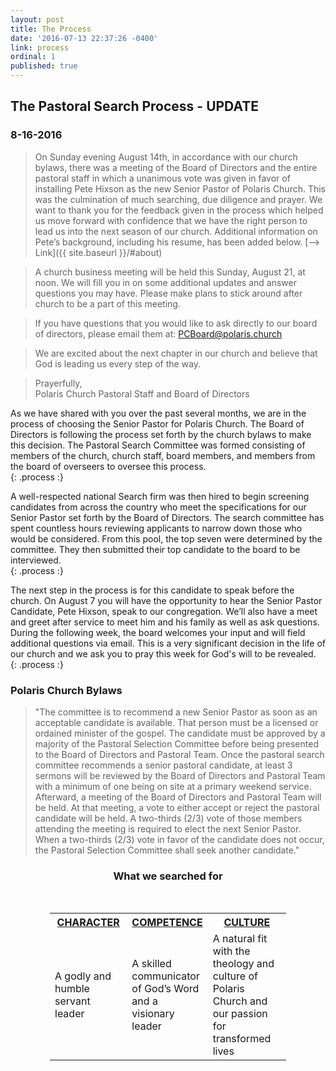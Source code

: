 ```yaml
---
layout: post
title: The Process
date: '2016-07-13 22:37:26 -0400'
link: process
ordinal: 1
published: true
---
```


## The Pastoral Search Process - UPDATE  

### 8-16-2016 
>On Sunday evening August 14th, in accordance with our church bylaws, there was a meeting of the Board of Directors and the entire pastoral staff in which a unanimous vote was given in favor of installing Pete Hixson as the new Senior Pastor of Polaris Church. This was the culmination of much searching, due diligence and prayer. We want to thank you for the feedback given in the process which helped us move forward with confidence that we have the right person to lead us into the next season of our church. Additional information on Pete’s background, including his resume, has been added below. [--> Link]({{ site.baseurl }}/#about)  

>A church business meeting will be held this Sunday, August 21, at noon. We will fill you in on some additional updates and answer questions you may have. Please make plans to stick around after church to be a part of this meeting.  

>If you have questions that you would like to ask directly to our board of directors, please email them at: [PCBoard@polaris.church](mailto:PCBoard@polaris.church)  

>We are excited about the next chapter in our church and believe that God is leading us every step of the way.  

>Prayerfully,  
>Polaris Church Pastoral Staff and Board of Directors  




As we have shared with you over the past several months, we are in the process of choosing the Senior Pastor for Polaris Church. The Board of Directors is following the process set forth by the church bylaws to make this decision. The Pastoral Search Committee was formed consisting of members of the church, church staff, board members, and members from the board of overseers to oversee this process.  
{: .process :}

A well-respected national Search firm was then hired to begin screening candidates from across the country who meet the specifications for our Senior Pastor set forth by the Board of Directors. The search committee has spent countless hours reviewing applicants to narrow down those who would be considered. From this pool, the top seven were determined by the committee. They then submitted their top candidate to the board to be interviewed.  
{: .process :}

The next step in the process is for this candidate to speak before the church. On August 7 you will have the opportunity to hear the Senior Pastor Candidate, Pete Hixson, speak to our congregation. We’ll also have a meet and greet after service to meet him and his family as well as ask questions.  During the following week, the board welcomes your input and will field additional questions via email. This is a very significant decision in the life of our church and we ask you to pray this week for God's will to be revealed.  
{: .process :}


### Polaris Church Bylaws
>"The committee is to recommend a new Senior Pastor as soon as an acceptable candidate is available. That person must be a licensed or ordained minister of the gospel. The candidate must be approved by a majority of the Pastoral Selection Committee before being presented to the Board of Directors and Pastoral Team. Once the pastoral search committee recommends a senior pastoral candidate, at least 3 sermons will be reviewed by the Board of Directors and Pastoral Team with a minimum of one being on site at a primary weekend service. Afterward, a meeting of the Board of Directors and Pastoral Team will be held. At that meeting, a vote to either accept or reject the pastoral candidate will be held. A two-thirds (2/3) vote of those members attending the meeting is required to elect the next Senior Pastor. When a two-thirds (2/3) vote in favor of the candidate does not occur, the Pastoral Selection Committee shall seek another candidate."


<center>
<H3> What we searched for</H3>
</center>
<br>

<center>
<table style="width:75%">
<tr>
<th style="width:33%; text-decoration: underline;">CHARACTER</th>
<th style="width:33%; text-decoration: underline;">COMPETENCE</th>
<th style="width:34%;text-decoration: underline;">CULTURE</th>
</tr>
<tr>
<td>A godly and humble servant leader </td>
<td>A skilled communicator of God’s Word and a visionary leader</td>
<td>A natural fit with the theology and culture of Polaris Church and our passion for transformed lives</td>
</tr>
</table>
</center>
